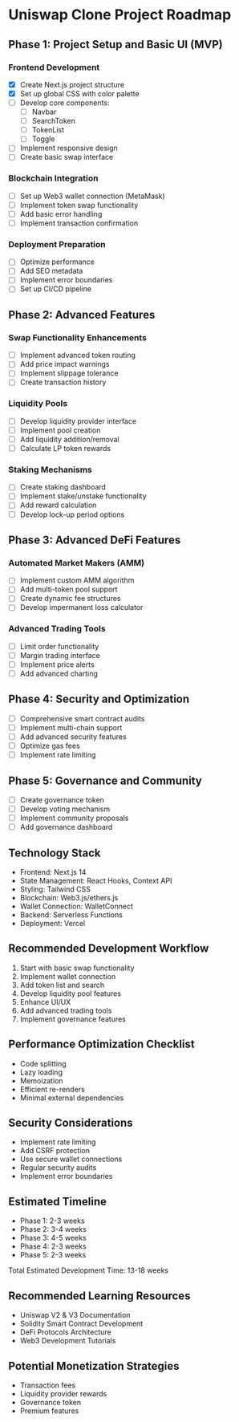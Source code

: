 # Uniswap Clone Project Roadmap

## Phase 1: Project Setup and Basic UI (MVP)
### Frontend Development
- [x] Create Next.js project structure
- [x] Set up global CSS with color palette
- [ ] Develop core components:
  - [ ] Navbar
  - [ ] SearchToken
  - [ ] TokenList
  - [ ] Toggle
- [ ] Implement responsive design
- [ ] Create basic swap interface

### Blockchain Integration
- [ ] Set up Web3 wallet connection (MetaMask)
- [ ] Implement token swap functionality
- [ ] Add basic error handling
- [ ] Implement transaction confirmation

### Deployment Preparation
- [ ] Optimize performance
- [ ] Add SEO metadata
- [ ] Implement error boundaries
- [ ] Set up CI/CD pipeline

## Phase 2: Advanced Features
### Swap Functionality Enhancements
- [ ] Implement advanced token routing
- [ ] Add price impact warnings
- [ ] Implement slippage tolerance
- [ ] Create transaction history

### Liquidity Pools
- [ ] Develop liquidity provider interface
- [ ] Implement pool creation
- [ ] Add liquidity addition/removal
- [ ] Calculate LP token rewards

### Staking Mechanisms
- [ ] Create staking dashboard
- [ ] Implement stake/unstake functionality
- [ ] Add reward calculation
- [ ] Develop lock-up period options

## Phase 3: Advanced DeFi Features
### Automated Market Makers (AMM)
- [ ] Implement custom AMM algorithm
- [ ] Add multi-token pool support
- [ ] Create dynamic fee structures
- [ ] Develop impermanent loss calculator

### Advanced Trading Tools
- [ ] Limit order functionality
- [ ] Margin trading interface
- [ ] Implement price alerts
- [ ] Add advanced charting

## Phase 4: Security and Optimization
- [ ] Comprehensive smart contract audits
- [ ] Implement multi-chain support
- [ ] Add advanced security features
- [ ] Optimize gas fees
- [ ] Implement rate limiting

## Phase 5: Governance and Community
- [ ] Create governance token
- [ ] Develop voting mechanism
- [ ] Implement community proposals
- [ ] Add governance dashboard

## Technology Stack
- Frontend: Next.js 14
- State Management: React Hooks, Context API
- Styling: Tailwind CSS
- Blockchain: Web3.js/ethers.js
- Wallet Connection: WalletConnect
- Backend: Serverless Functions
- Deployment: Vercel

## Recommended Development Workflow
1. Start with basic swap functionality
2. Implement wallet connection
3. Add token list and search
4. Develop liquidity pool features
5. Enhance UI/UX
6. Add advanced trading tools
7. Implement governance features

## Performance Optimization Checklist
- Code splitting
- Lazy loading
- Memoization
- Efficient re-renders
- Minimal external dependencies

## Security Considerations
- Implement rate limiting
- Add CSRF protection
- Use secure wallet connections
- Regular security audits
- Implement error boundaries

## Estimated Timeline
- Phase 1: 2-3 weeks
- Phase 2: 3-4 weeks
- Phase 3: 4-5 weeks
- Phase 4: 2-3 weeks
- Phase 5: 2-3 weeks

Total Estimated Development Time: 13-18 weeks

## Recommended Learning Resources
- Uniswap V2 & V3 Documentation
- Solidity Smart Contract Development
- DeFi Protocols Architecture
- Web3 Development Tutorials

## Potential Monetization Strategies
- Transaction fees
- Liquidity provider rewards
- Governance token
- Premium features